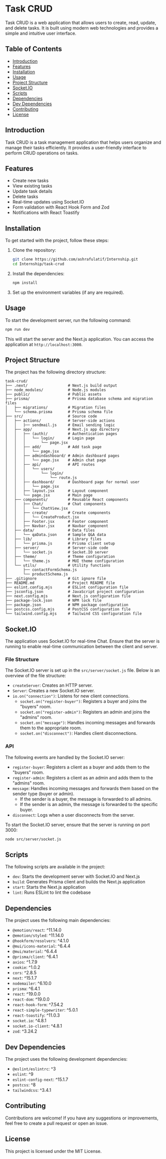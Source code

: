 # Task CRUD

Task CRUD is a web application that allows users to create, read, update, and delete tasks. It is built using modern web technologies and provides a simple and intuitive user interface.

## Table of Contents

- [Introduction](#introduction)
- [Features](#features)
- [Installation](#installation)
- [Usage](#usage)
- [Project Structure](#project-structure)
- [Socket.IO](#socketio)
- [Scripts](#scripts)
- [Dependencies](#dependencies)
- [Dev Dependencies](#dev-dependencies)
- [Contributing](#contributing)
- [License](#license)

## Introduction

Task CRUD is a task management application that helps users organize and manage their tasks efficiently. It provides a user-friendly interface to perform CRUD operations on tasks.

## Features

- Create new tasks
- View existing tasks
- Update task details
- Delete tasks
- Real-time updates using Socket.IO
- Form validation with React Hook Form and Zod
- Notifications with React Toastify

## Installation

To get started with the project, follow these steps:

1. Clone the repository:

   ```bash
   git clone https://github.com/ashrafulatif/Internship.git
   cd Internship/task-crud
   ```

2. Install the dependencies:

   ```bash
   npm install
   ```

3. Set up the environment variables (if any are required).

## Usage

To start the development server, run the following command:

```bash
npm run dev
```

This will start the server and the Next.js application. You can access the application at `http://localhost:3000`.

## Project Structure

The project has the following directory structure:

```plaintext
task-crud/
├── .next/                  # Next.js build output
├── node_modules/           # Node.js modules
├── public/                 # Public assets
├── prisma/                 # Prisma database schema and migration files
│   ├── migrations/         # Migration files
│   └── schema.prisma       # Prisma schema file
├── src/                    # Source code
│   ├── actions/            # Server-side actions
│   │   ├── sendmail.js     # Email sending logic
│   ├── app/                # Next.js app directory
│   │   ├── (auth)/         # Authentication pages
│   │   │   └── login/      # Login page
│   │   │       └── page.jsx
│   │   ├── add/            # Add task page
│   │   │   └── page.jsx
│   │   ├── admindashboard/ # Admin dashboard pages
│   │   │   └── page.jsx    # Admin chat page
│   │   ├── api/            # API routes
│   │   │   └── users/
│   │   │       └── login/
│   │   │           └── route.js
│   │   ├── dashboard/      # Dashboard page for normal user
│   │   │   └── page.jsx
│   │   ├── layout.jsx      # Layout component
│   │   └── page.jsx        # Main page
│   ├── components/         # Reusable React components
│   │   ├── Chat/           # Chat components
│   │   │   └── ChatView.jsx
│   │   ├── create/         # Create components
│   │   │   └── CreateProduct.jsx
│   │   ├── Footer.jsx      # Footer component
│   │   ├── Navbar.jsx      # Navbar component
│   ├── data/               # Data files
│   │   └── qaData.json     # Sample Q&A data
│   ├── lib/                # Library files
│   │   └── prisma.js       # Prisma client setup
│   ├── server/             # Server-side code
│   │   └── socket.js       # Socket.IO server
│   ├── theme/              # Theme configuration
│   │   └── theme.js        # MUI theme configuration
│   └── utils/              # Utility functions
│       ├── contactFormSchema.js
│       └── productSchema.js
├── .gitignore              # Git ignore file
├── README.md               # Project README file
├── eslint.config.mjs       # ESLint configuration file
├── jsconfig.json           # JavaScript project configuration
├── next.config.mjs         # Next.js configuration file
├── package-lock.json       # NPM lock file
├── package.json            # NPM package configuration
├── postcss.config.mjs      # PostCSS configuration file
└── tailwind.config.mjs     # Tailwind CSS configuration file
```

## Socket.IO

The application uses Socket.IO for real-time Chat. Ensure that the server is running to enable real-time communication between the client and server.

### File Structure

The Socket.IO server is set up in the `src/server/socket.js` file. Below is an overview of the file structure:

- `createServer`: Creates an HTTP server.
- `Server`: Creates a new Socket.IO server.
- `io.on("connection")`: Listens for new client connections.
  - `socket.on("register-buyer")`: Registers a buyer and joins the "buyers" room.
  - `socket.on("register-admin")`: Registers an admin and joins the "admins" room.
  - `socket.on("message")`: Handles incoming messages and forwards them to the appropriate room.
  - `socket.on("disconnect")`: Handles client disconnections.

### API

The following events are handled by the Socket.IO server:

- `register-buyer`: Registers a client as a buyer and adds them to the "buyers" room.
- `register-admin`: Registers a client as an admin and adds them to the "admins" room.
- `message`: Handles incoming messages and forwards them based on the sender type (buyer or admin).
  - If the sender is a buyer, the message is forwarded to all admins.
  - If the sender is an admin, the message is forwarded to the specific buyer.
- `disconnect`: Logs when a user disconnects from the server.

To start the Socket.IO server, ensure that the server is running on port 3000:

```bash
node src/server/socket.js
```

## Scripts

The following scripts are available in the project:

- `dev`: Starts the development server with Socket.IO and Next.js
- `build`: Generates Prisma client and builds the Next.js application
- `start`: Starts the Next.js application
- `lint`: Runs ESLint to lint the codebase

## Dependencies

The project uses the following main dependencies:

- `@emotion/react`: ^11.14.0
- `@emotion/styled`: ^11.14.0
- `@hookform/resolvers`: ^4.1.0
- `@mui/icons-material`: ^6.4.4
- `@mui/material`: ^6.4.4
- `@prisma/client`: ^6.4.1
- `axios`: ^1.7.9
- `cookie`: ^1.0.2
- `cors`: ^2.8.5
- `next`: ^15.1.7
- `nodemailer`: ^6.10.0
- `prisma`: ^6.4.1
- `react`: ^19.0.0
- `react-dom`: ^19.0.0
- `react-hook-form`: ^7.54.2
- `react-simple-typewriter`: ^5.0.1
- `react-toastify`: ^11.0.3
- `socket.io`: ^4.8.1
- `socket.io-client`: ^4.8.1
- `zod`: ^3.24.2

## Dev Dependencies

The project uses the following development dependencies:

- `@eslint/eslintrc`: ^3
- `eslint`: ^9
- `eslint-config-next`: ^15.1.7
- `postcss`: ^8
- `tailwindcss`: ^3.4.1

## Contributing

Contributions are welcome! If you have any suggestions or improvements, feel free to create a pull request or open an issue.

## License

This project is licensed under the MIT License.
